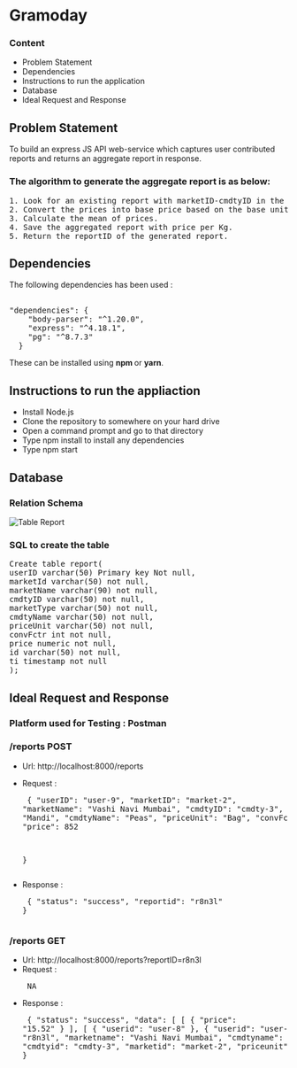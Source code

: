 # Gramoday

### Content
- Problem Statement
- Dependencies
- Instructions to run the application
- Database
- Ideal Request and Response


## Problem Statement
To build an express JS API web-service which captures user contributed
reports and returns an aggregate report in response.

### The algorithm to generate the aggregate report is as below:
<pre>
1. Look for an existing report with marketID-cmdtyID in the DB [1].
2. Convert the prices into base price based on the base unit [2]
3. Calculate the mean of prices.
4. Save the aggregated report with price per Kg.
5. Return the reportID of the generated report.
</pre>

## Dependencies
The following dependencies has been used :
<pre> 
"dependencies": {
    "body-parser": "^1.20.0",
    "express": "^4.18.1",
    "pg": "^8.7.3"
  }
</pre>

These can be installed using <b> npm </b> or <b>yarn</b>.

## Instructions to run the appliaction
- Install Node.js
- Clone the repository to somewhere on your hard drive
- Open a command prompt and go to that directory
- Type npm install to install any dependencies
- Type npm start

## Database

### Relation Schema
![Table Report](https://user-images.githubusercontent.com/61858752/172762538-34cb0906-4aa7-41a8-b544-4fa697dd3a98.png)

### SQL to create the table

<pre>
Create table report(
userID varchar(50) Primary key Not null,
marketId varchar(50) not null,
marketName varchar(90) not null,
cmdtyID varchar(50) not null,
marketType varchar(50) not null,
cmdtyName varchar(50) not null,
priceUnit varchar(50) not null,
convFctr int not null,
price numeric not null,
id varchar(50) not null,
ti timestamp not null
);
</pre>

## Ideal Request and Response

### Platform used for Testing : Postman

### /reports POST
- Url: http://localhost:8000/reports
- Request : <pre> {
    "userID": "user-9",
    "marketID": "market-2",
    "marketName": "Vashi Navi Mumbai",
    "cmdtyID": "cmdty-3",
    "marketType": "Mandi",
    "cmdtyName": "Peas",
    "priceUnit": "Bag",
      "convFctr": 50,
      "price": 852


  }
  </pre>
- Response : <pre>
{
    "status": "success",
    "reportid": "r8n3l"
}
</pre>


### /reports GET
- Url: http://localhost:8000/reports?reportID=r8n3l
- Request : <pre> 
NA
  </pre>
- Response : <pre>
{
    "status": "success",
    "data": [
        [
            {
                "price": "15.52"
            }
        ],
        [
            {
                "userid": "user-8"
            },
            {
                "userid": "user-9"
            }
        ],
        {
            "id": "r8n3l",
            "marketname": "Vashi Navi Mumbai",
            "cmdtyname": "Peas",
            "cmdtyid": "cmdty-3",
            "marketid": "market-2",
            "priceunit": "kg"
        }
    ]
}
</pre>

